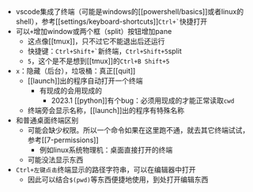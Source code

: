 - vscode集成了终端（可能是windows的[[powershell/basics]]或者linux的shell），参考[[settings/keyboard-shortcuts]]<code>Ctrl+&#96;</code>快捷打开
- 可以`+`增加window或两个框（split）按钮增加pane
  - 这点像[[tmux]]，只不过它不能退出后还运行
  - 快捷键：<code>Ctrl+Shift+&#96;</code>新终端，`Ctrl+Shift+5`split
  - `5`，这个是不是想到[[tmux]]的`Ctrl+B Shift+5`
- `x`：隐藏（后台），垃圾桶：真正[[quit]]
  - [[launch]]出的程序自动打开一个终端
    - 有现成的会用现成的
      - 2023.1 [[python]]有个bug：必须用现成的才能正常读取`cwd`
  - 终端旁会显示名称，[[launch]]出的程序有特殊名称
- 和普通桌面终端区别
  - 可能会缺少权限。所以一个命令如果在这里跑不通，就去其它终端试试，参考[[7-permissions]]
    - 例如linux系统物理机：桌面直接打开的终端
  - 可能没法显示东西
- `Ctrl+左键点击`终端显示的路径字符串，可以在编辑器中打开
  - 因此可以结合`$(pwd)`等东西便捷地使用，到处打开编辑东西